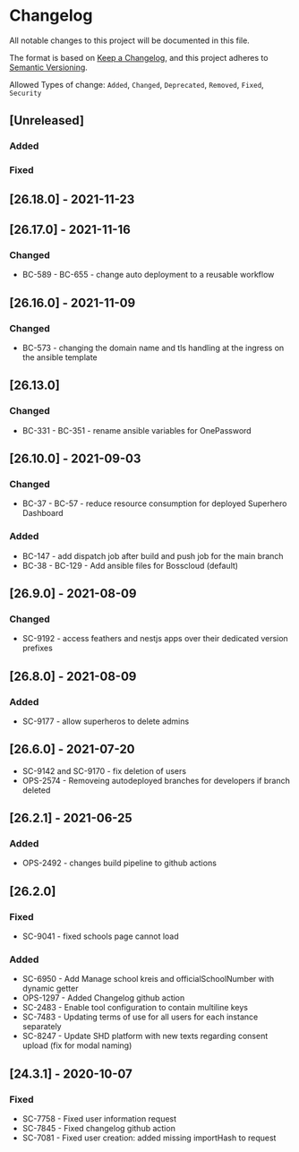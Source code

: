 # Changelog

All notable changes to this project will be documented in this file.

The format is based on [Keep a Changelog](https://keepachangelog.com/en/1.0.0/),
and this project adheres to [Semantic Versioning](https://semver.org/spec/v2.0.0.html).

Allowed Types of change: `Added`, `Changed`, `Deprecated`, `Removed`, `Fixed`, `Security`

## [Unreleased]

### Added

### Fixed

## [26.18.0] - 2021-11-23

## [26.17.0] - 2021-11-16

### Changed

- BC-589 - BC-655 - change auto deployment to a reusable workflow

## [26.16.0] - 2021-11-09

### Changed

 - BC-573 - changing the domain name and tls handling at the ingress on the ansible template

## [26.13.0]

### Changed

 - BC-331 - BC-351 - rename ansible variables for OnePassword

## [26.10.0] - 2021-09-03

### Changed

 - BC-37 - BC-57 - reduce resource consumption for deployed Superhero Dashboard

### Added

 - BC-147 - add dispatch job after build and push job for the main branch
 - BC-38 - BC-129 - Add ansible files for Bosscloud (default)

## [26.9.0] - 2021-08-09

### Changed

- SC-9192 - access feathers and nestjs apps over their dedicated version prefixes

## [26.8.0] - 2021-08-09

### Added

- SC-9177 - allow superheros to delete admins

## [26.6.0] - 2021-07-20

- SC-9142 and SC-9170 - fix deletion of users
- OPS-2574 - Removeing autodeployed branches for developers if branch deleted

## [26.2.1] - 2021-06-25

### Added

- OPS-2492 - changes build pipeline to github actions

## [26.2.0]

### Fixed

- SC-9041 - fixed schools page cannot load

### Added

- SC-6950 - Add Manage school kreis and officialSchoolNumber with dynamic getter
- OPS-1297 - Added Changelog github action
- SC-2483 - Enable tool configuration to contain multiline keys
- SC-7483 - Updating terms of use for all users for each instance separately
- SC-8247 - Update SHD platform with new texts regarding consent upload (fix for modal naming)

## [24.3.1] - 2020-10-07

### Fixed

- SC-7758 - Fixed user information request
- SC-7845 - Fixed changelog github action
- SC-7081 - Fixed user creation: added missing importHash to request
